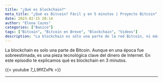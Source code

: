 ```yaml
---
title: "¿Qué es blockchain?"
meta_title: "¿Qué es Bitcoin? Fácil y en 5 minutos | Proyecto Bitcoin"
date: 2023-02-15 20:14
author: "Elena Cazes"
categories: ["Basico"]
tags: ["Bitcoin", "Bitcoin en Breve", "Blockchain", "Videos"]
description: "La blockchain es sólo una parte de la red Bitcoin, ni más ni menos. No es la solución a todas las preguntas hechas y por hacer."
---
```


La blockchain es solo una parte de Bitcoin. Aunque en una época fue sobreestimada, es una pieza tecnológica clave del dinero de Internet. En este episodio te explicamos qué es blockchain en 3 minutos.

{{< youtube 7_L9flfZxPk >}}

<hr>
